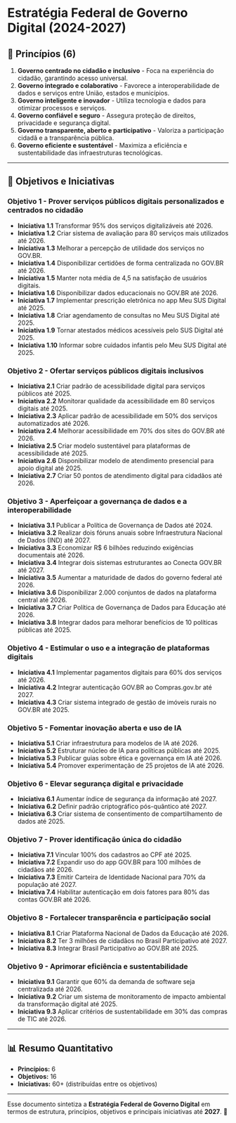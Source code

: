 # Estratégia Federal de Governo Digital (2024-2027)

## 📌 Princípios (6)
1. **Governo centrado no cidadão e inclusivo** - Foca na experiência do cidadão, garantindo acesso universal.
2. **Governo integrado e colaborativo** - Favorece a interoperabilidade de dados e serviços entre União, estados e municípios.
3. **Governo inteligente e inovador** - Utiliza tecnologia e dados para otimizar processos e serviços.
4. **Governo confiável e seguro** - Assegura proteção de direitos, privacidade e segurança digital.
5. **Governo transparente, aberto e participativo** - Valoriza a participação cidadã e a transparência pública.
6. **Governo eficiente e sustentável** - Maximiza a eficiência e sustentabilidade das infraestruturas tecnológicas.

---

## 🎯 Objetivos e Iniciativas

### **Objetivo 1 - Prover serviços públicos digitais personalizados e centrados no cidadão**
- **Iniciativa 1.1** Transformar 95% dos serviços digitalizáveis até 2026.
- **Iniciativa 1.2** Criar sistema de avaliação para 80 serviços mais utilizados até 2026.
- **Iniciativa 1.3** Melhorar a percepção de utilidade dos serviços no GOV.BR.
- **Iniciativa 1.4** Disponibilizar certidões de forma centralizada no GOV.BR até 2026.
- **Iniciativa 1.5** Manter nota média de 4,5 na satisfação de usuários digitais.
- **Iniciativa 1.6** Disponibilizar dados educacionais no GOV.BR até 2026.
- **Iniciativa 1.7** Implementar prescrição eletrônica no app Meu SUS Digital até 2025.
- **Iniciativa 1.8** Criar agendamento de consultas no Meu SUS Digital até 2025.
- **Iniciativa 1.9** Tornar atestados médicos acessíveis pelo SUS Digital até 2025.
- **Iniciativa 1.10** Informar sobre cuidados infantis pelo Meu SUS Digital até 2025.

### **Objetivo 2 - Ofertar serviços públicos digitais inclusivos**
- **Iniciativa 2.1** Criar padrão de acessibilidade digital para serviços públicos até 2025.
- **Iniciativa 2.2** Monitorar qualidade da acessibilidade em 80 serviços digitais até 2025.
- **Iniciativa 2.3** Aplicar padrão de acessibilidade em 50% dos serviços automatizados até 2026.
- **Iniciativa 2.4** Melhorar acessibilidade em 70% dos sites do GOV.BR até 2026.
- **Iniciativa 2.5** Criar modelo sustentável para plataformas de acessibilidade até 2025.
- **Iniciativa 2.6** Disponibilizar modelo de atendimento presencial para apoio digital até 2025.
- **Iniciativa 2.7** Criar 50 pontos de atendimento digital para cidadãos até 2026.

### **Objetivo 3 - Aperfeiçoar a governança de dados e a interoperabilidade**
- **Iniciativa 3.1** Publicar a Política de Governança de Dados até 2024.
- **Iniciativa 3.2** Realizar dois fóruns anuais sobre Infraestrutura Nacional de Dados (IND) até 2027.
- **Iniciativa 3.3** Economizar R$ 6 bilhões reduzindo exigências documentais até 2026.
- **Iniciativa 3.4** Integrar dois sistemas estruturantes ao Conecta GOV.BR até 2027.
- **Iniciativa 3.5** Aumentar a maturidade de dados do governo federal até 2026.
- **Iniciativa 3.6** Disponibilizar 2.000 conjuntos de dados na plataforma central até 2026.
- **Iniciativa 3.7** Criar Política de Governança de Dados para Educação até 2026.
- **Iniciativa 3.8** Integrar dados para melhorar benefícios de 10 políticas públicas até 2025.

### **Objetivo 4 - Estimular o uso e a integração de plataformas digitais**
- **Iniciativa 4.1** Implementar pagamentos digitais para 60% dos serviços até 2026.
- **Iniciativa 4.2** Integrar autenticação GOV.BR ao Compras.gov.br até 2027.
- **Iniciativa 4.3** Criar sistema integrado de gestão de imóveis rurais no GOV.BR até 2025.

### **Objetivo 5 - Fomentar inovação aberta e uso de IA**
- **Iniciativa 5.1** Criar infraestrutura para modelos de IA até 2026.
- **Iniciativa 5.2** Estruturar núcleo de IA para políticas públicas até 2025.
- **Iniciativa 5.3** Publicar guias sobre ética e governança em IA até 2026.
- **Iniciativa 5.4** Promover experimentação de 25 projetos de IA até 2026.

### **Objetivo 6 - Elevar segurança digital e privacidade**
- **Iniciativa 6.1** Aumentar índice de segurança da informação até 2027.
- **Iniciativa 6.2** Definir padrão criptográfico pós-quântico até 2027.
- **Iniciativa 6.3** Criar sistema de consentimento de compartilhamento de dados até 2025.

### **Objetivo 7 - Prover identificação única do cidadão**
- **Iniciativa 7.1** Vincular 100% dos cadastros ao CPF até 2025.
- **Iniciativa 7.2** Expandir uso do app GOV.BR para 100 milhões de cidadãos até 2026.
- **Iniciativa 7.3** Emitir Carteira de Identidade Nacional para 70% da população até 2027.
- **Iniciativa 7.4** Habilitar autenticação em dois fatores para 80% das contas GOV.BR até 2026.

### **Objetivo 8 - Fortalecer transparência e participação social**
- **Iniciativa 8.1** Criar Plataforma Nacional de Dados da Educação até 2026.
- **Iniciativa 8.2** Ter 3 milhões de cidadãos no Brasil Participativo até 2027.
- **Iniciativa 8.3** Integrar Brasil Participativo ao GOV.BR até 2025.

### **Objetivo 9 - Aprimorar eficiência e sustentabilidade**
- **Iniciativa 9.1** Garantir que 60% da demanda de software seja centralizada até 2026.
- **Iniciativa 9.2** Criar um sistema de monitoramento de impacto ambiental da transformação digital até 2025.
- **Iniciativa 9.3** Aplicar critérios de sustentabilidade em 30% das compras de TIC até 2026.

---

## 📊 Resumo Quantitativo
- **Princípios:** 6
- **Objetivos:** 16
- **Iniciativas:** 60+ (distribuídas entre os objetivos)

---

Esse documento sintetiza a **Estratégia Federal de Governo Digital** em termos de estrutura, princípios, objetivos e principais iniciativas até **2027**. 🚀
